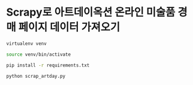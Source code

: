# Scrapy로 아트데이옥션 온라인 미술품 경매 페이지 데이터 가져오기

```bash
virtualenv venv

source venv/bin/activate

pip install -r requirements.txt

python scrap_artday.py
```
